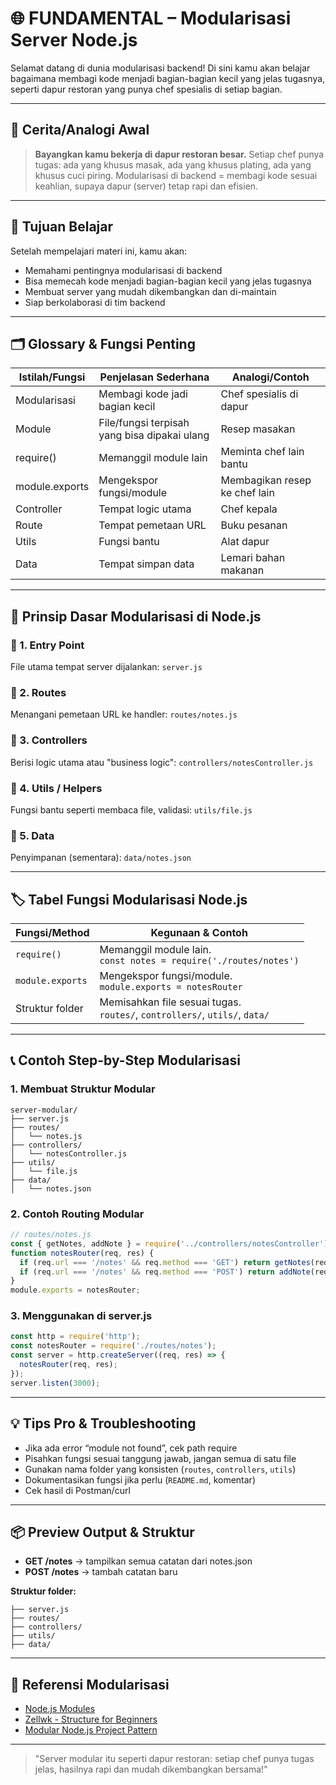 # 🌐 FUNDAMENTAL – Modularisasi Server Node.js

Selamat datang di dunia modularisasi backend! Di sini kamu akan belajar bagaimana membagi kode menjadi bagian-bagian kecil yang jelas tugasnya, seperti dapur restoran yang punya chef spesialis di setiap bagian.

---

## 📖 Cerita/Analogi Awal

> **Bayangkan kamu bekerja di dapur restoran besar.**
> Setiap chef punya tugas: ada yang khusus masak, ada yang khusus plating, ada yang khusus cuci piring. Modularisasi di backend = membagi kode sesuai keahlian, supaya dapur (server) tetap rapi dan efisien.

---

## 🎯 Tujuan Belajar

Setelah mempelajari materi ini, kamu akan:
- Memahami pentingnya modularisasi di backend
- Bisa memecah kode menjadi bagian-bagian kecil yang jelas tugasnya
- Membuat server yang mudah dikembangkan dan di-maintain
- Siap berkolaborasi di tim backend

---

## 🗂️ Glossary & Fungsi Penting

| Istilah/Fungsi | Penjelasan Sederhana | Analogi/Contoh |
|---------------|----------------------|----------------|
| Modularisasi  | Membagi kode jadi bagian kecil | Chef spesialis di dapur |
| Module        | File/fungsi terpisah yang bisa dipakai ulang | Resep masakan |
| require()     | Memanggil module lain | Meminta chef lain bantu |
| module.exports| Mengekspor fungsi/module | Membagikan resep ke chef lain |
| Controller    | Tempat logic utama    | Chef kepala |
| Route         | Tempat pemetaan URL   | Buku pesanan |
| Utils         | Fungsi bantu          | Alat dapur |
| Data          | Tempat simpan data    | Lemari bahan makanan |

---

## 🧱 Prinsip Dasar Modularisasi di Node.js

### 🔹 1. Entry Point
File utama tempat server dijalankan: `server.js`

### 🔹 2. Routes
Menangani pemetaan URL ke handler: `routes/notes.js`

### 🔹 3. Controllers
Berisi logic utama atau "business logic": `controllers/notesController.js`

### 🔹 4. Utils / Helpers
Fungsi bantu seperti membaca file, validasi: `utils/file.js`

### 🔹 5. Data
Penyimpanan (sementara): `data/notes.json`

---

## 🏷️ Tabel Fungsi Modularisasi Node.js

| Fungsi/Method         | Kegunaan & Contoh |
|----------------------|-------------------|
| `require()`          | Memanggil module lain. <br> `const notes = require('./routes/notes')` |
| `module.exports`     | Mengekspor fungsi/module. <br> `module.exports = notesRouter` |
| Struktur folder      | Memisahkan file sesuai tugas. <br> `routes/`, `controllers/`, `utils/`, `data/` |

---

## 📞 Contoh Step-by-Step Modularisasi

### 1. Membuat Struktur Modular
```
server-modular/
├── server.js
├── routes/
│   └── notes.js
├── controllers/
│   └── notesController.js
├── utils/
│   └── file.js
├── data/
│   └── notes.json
```

### 2. Contoh Routing Modular
```js
// routes/notes.js
const { getNotes, addNote } = require('../controllers/notesController');
function notesRouter(req, res) {
  if (req.url === '/notes' && req.method === 'GET') return getNotes(req, res);
  if (req.url === '/notes' && req.method === 'POST') return addNote(req, res);
}
module.exports = notesRouter;
```

### 3. Menggunakan di server.js
```js
const http = require('http');
const notesRouter = require('./routes/notes');
const server = http.createServer((req, res) => {
  notesRouter(req, res);
});
server.listen(3000);
```

---

## 💡 Tips Pro & Troubleshooting
- Jika ada error “module not found”, cek path require
- Pisahkan fungsi sesuai tanggung jawab, jangan semua di satu file
- Gunakan nama folder yang konsisten (`routes`, `controllers`, `utils`)
- Dokumentasikan fungsi jika perlu (`README.md`, komentar)
- Cek hasil di Postman/curl

---

## 📦 Preview Output & Struktur

- **GET /notes** → tampilkan semua catatan dari notes.json
- **POST /notes** → tambah catatan baru

**Struktur folder:**
```
├── server.js
├── routes/
├── controllers/
├── utils/
├── data/
```

---

## 🔗 Referensi Modularisasi
- [Node.js Modules](https://nodejs.org/api/modules.html)
- [Zellwk - Structure for Beginners](https://zellwk.com/blog/structure-node-js/)
- [Modular Node.js Project Pattern](https://dev.to/)

---

> "Server modular itu seperti dapur restoran: setiap chef punya tugas jelas, hasilnya rapi dan mudah dikembangkan bersama!"


